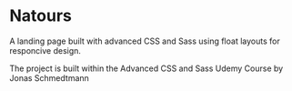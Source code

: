 # Natours
A landing page built with advanced CSS and Sass using float layouts for responcive design.

The project is built within the Advanced CSS and Sass Udemy Course by Jonas Schmedtmann
